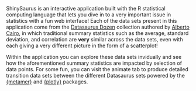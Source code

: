 ShinySaurus is an interactive application built with the R statistical computing language that lets you dive in to a very important issue in statistics with a fun web interface!  Each of the data sets present in this application come from the [Datasaurus Dozen](http://www.thefunctionalart.com/2016/08/download-datasaurus-never-trust-summary.html) collection authored by [Alberto Cairo](http://albertocairo.com), in which traditional summary statistics such as the average, standard deviation, and correlation are __very__ similar across the data sets, even with each giving a very different picture in the form of a scatterplot!

Within the application you can explore these data sets invidually and see how the aforementioned summary statistics are impacted by selection of data points. For some fun, you can visit the animate tab to produce detailed transition data sets between the different Datasaurus sets powered by the [{metamer}](https://eliocamp.github.io/metamer/) and [{plotly}](https://plotly-r.com/) packages.
